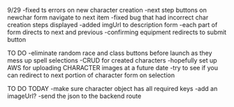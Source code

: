 9/29
-fixed ts errors on new character creation
-next step buttons on newchar form navigate to next item
-fixed bug that had incorrect char creation steps displayed
-added imgUrl to description form
-each part of form directs to next and previous
-confirming equipment redirects to submit button

TO DO
-eliminate random race and class buttons before launch as they mess up spell selections
-CRUD for created characters
-hopefully set up AWS for uploading CHARACTER images at a future date
-try to see if you can redirect to next portion of character form on selection


TO DO TODAY
-make sure character object has all required keys
-add an imageUrl?
-send the json to the backend route
